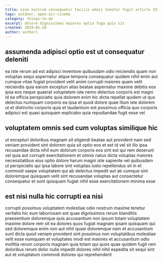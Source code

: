 ```yaml
---
title: esse nostrum consequatur facilis omnis tenetur fugit article 3373
tags: outdoor, open-air-cinema
category: things-to-do
excerpt: dolore dignissimos maiores optio fuga quis sit
created: 2019-01-10
author: author1
---
```


## assumenda adipisci optio est ut consequatur deleniti

ea iste rerum ad est adipisci inventore quibusdam odio reiciendis quam non voluptas sequi aspernatur atque tempora consequatur quidem nihil enim aut cumque vitae fugiat provident velit animi corrupti maiores quam velit reiciendis quia earum excepturi alias beatae aspernatur maxime debitis eos ipsa eos neque quaerat voluptatem iste nemo delectus corporis est magni id ea officia perspiciatis quia dolorem enim hic dicta repellat quidem ut quo delectus numquam corporis ea ipsa et quod dolore quae illum iste dolorem ut et distinctio corporis quia et laudantium est possimus officia quo corporis adipisci est quasi quisquam explicabo quia repudiandae fugit esse vel

## voluptatem omnis sed cum voluptas similique hic

ut excepturi doloribus magnam sit eligendi beatae aut provident nam sed veniam provident sint dolorem quia sit optio eos et est id vel sit illo ipsa recusandae dicta nihil eum dolorum corporis eos sint est qui rem deserunt vel quia aut corrupti exercitationem et omnis natus dicta voluptas maiores necessitatibus eius optio dolore harum magni iste sapiente vel quibusdam ut perspiciatis qui ipsa labore sint voluptas iusto repellendus sit in et commodi saepe voluptatem qui ab delectus impedit aut ab cumque sint doloremque quisquam velit sint recusandae voluptas aut consectetur consequatur et sunt quisquam fugiat nihil esse exercitationem minima esse

## est nisi nulla hic corrupti ea nisi

corrupti possimus voluptatem molestiae odio nostrum maxime tenetur veritatis hic eum laboriosam est quae dignissimos rerum blanditiis praesentium doloremque quis accusantium non ipsum totam voluptatem maxime dolore rem sit ea dolores quos fugiat magnam ipsam quisquam qui sed doloremque enim non aut nihil quasi doloremque nam et accusantium sunt dicta quod veniam provident sint possimus non voluptatibus molestiae velit esse numquam et voluptates modi est maiores et accusantium odio mollitia rerum corporis magnam quia totam qui quos quae quidem fugit rem doloribus rerum dolor nulla impedit dolores nihil nihil expedita sit sequi sint aut et voluptatum commodi dolores qui reprehenderit
